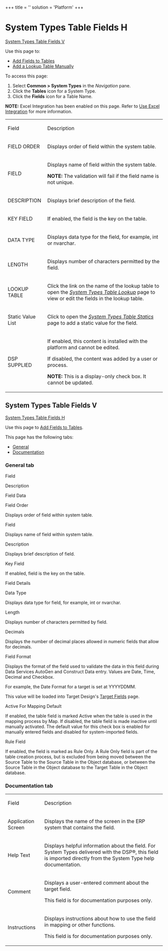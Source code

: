 +++
title = ''
solution = 'Platform'
+++

# <span id="top"></span>System Types Table Fields H

[System Types Table Fields V](#SystemTypesV)

<div class="use">

Use this page to:

  - [Add Fields to Tables](../Use_Cases/Add_Fields_to_Tables.htm)
  - [Add a Lookup Table
    Manually](../Use_Cases/Add_a%20Lookup%20Table%20Manually..htm)

</div>

To access this page:

1.  Select **Common \> System Types** in the *Navigation* pane.
2.  Click the **Tables** icon for a System Type.
3.  Click the **Fields** icon for a Table Name.

**NOTE:** Excel Integration has been enabled on this page. Refer to [Use
Excel Integration](../../Excel_Int/Use_Excel_Integration.htm) for more
information.

<table>
<tbody>
<tr class="odd">
<td><p>Field</p></td>
<td><p>Description</p></td>
</tr>
<tr class="even">
<td><p>FIELD ORDER</p></td>
<td><p>Displays order of field within the system table.</p></td>
</tr>
<tr class="odd">
<td><p>FIELD</p></td>
<td><p>Displays name of field within the system table.</p>
<p><strong>NOTE:</strong> The validation will fail if the field name is not unique.</p></td>
</tr>
<tr class="even">
<td><p>DESCRIPTION</p></td>
<td><p>Displays brief description of the field.</p></td>
</tr>
<tr class="odd">
<td><p>KEY FIELD</p></td>
<td><p>If enabled, the field is the key on the table.</p></td>
</tr>
<tr class="even">
<td><p>DATA TYPE</p></td>
<td><p>Displays data type for the field, for example, int or nvarchar.</p></td>
</tr>
<tr class="odd">
<td><p>LENGTH</p></td>
<td><p>Displays number of characters permitted by the field.</p></td>
</tr>
<tr class="even">
<td><p>LOOKUP TABLE</p></td>
<td><p>Click the link on the name of the lookup table to open the <em><a href="System_Types_Table_Lookup.htm">System Types Table Lookup</a></em> page to view or edit the fields in the lookup table.</p></td>
</tr>
<tr class="odd">
<td><p>Static Value List</p></td>
<td><p>Click to open the <em><a href="System_Types_Table_Statics.htm">System Types Table Statics</a></em> page to add a static value for the field.</p></td>
</tr>
<tr class="even">
<td><p>DSP SUPPLIED</p></td>
<td><p>If enabled, this content is installed with the platform and cannot be edited.</p>
<p>If disabled, the content was added by a user or process.</p>
<p><strong>NOTE:</strong> This is a display-only check box. It cannot be updated.</p></td>
</tr>
</tbody>
</table>

## <span id="SystemTypesV"></span>System Types Table Fields V

[System Types Table Fields H](#top)

<div class="use">

Use this page to [Add Fields to
Tables](../Use_Cases/Add_Fields_to_Tables.htm).

</div>

This page has the following tabs:

  - [General](#General_Tab)
  - [Documentation](#Documentation_Tab)

### <span id="General_Tab"></span>General tab

Field

Description

Field Data

Field Order

Displays order of field within system table.

Field

Displays name of field within system table.

Description

Displays brief description of field.

Key Field

If enabled, field is the key on the table.

Field Details

Data Type

Displays data type for field, for example, int or nvarchar.

Length

Displays number of characters permitted by field.

Decimals

Displays the number of decimal places allowed in numeric fields that
allow for decimals.

Field Format

Displays the format of the field used to validate the data in this field
during Data Services AutoGen and Construct Data entry. Values are Date,
Time, Decimal and Checkbox.

For example, the Date Format for a target is set at YYYYDDMM.

This value will be loaded into Target Design's [Target
Fields](../../../Migration/Design/Page_Desc/Target_Fields_H_Target_Design.htm)
page.

Active For Mapping Default

If enabled, the table field is marked Active when the table is used in
the mapping process by Map. If disabled, the table field is made
inactive until manually activated. The default value for this check box
is enabled for manually entered fields and disabled for system-imported
fields.

Rule Field

If enabled, the field is marked as Rule Only. A Rule Only field is part
of the table creation process, but is excluded from being moved between
the Source Table to the Source Table in the Object database, or between
the Source Table in the Object database to the Target Table in the
Object database.

### <span id="Documentation_Tab"></span>Documentation tab

<table>
<tbody>
<tr class="odd">
<td><p>Field</p></td>
<td><p>Description</p></td>
</tr>
<tr class="even">
<td><p>Application Screen</p></td>
<td><p>Displays the name of the screen in the ERP system that contains the field.</p></td>
</tr>
<tr class="odd">
<td><p>Help Text</p></td>
<td><p>Displays helpful information about the field. For System Types delivered with the DSP®, this field is imported directly from the System Type help documentation.</p></td>
</tr>
<tr class="even">
<td><p>Comment</p></td>
<td><p>Displays a user-entered comment about the target field.</p>
<p>This field is for documentation purposes only.</p></td>
</tr>
<tr class="odd">
<td><p>Instructions</p></td>
<td><p>Displays instructions about how to use the field in mapping or other functions.</p>
<p>This field is for documentation purposes only.</p></td>
</tr>
</tbody>
</table>
